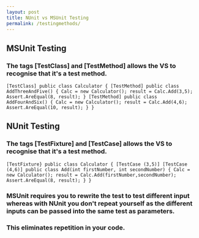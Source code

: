```yaml
---
layout: post
title: NUnit vs MSUnit Testing
permalink: /testingmethods/
---
```

## MSUnit Testing

### The tags [TestClass] and [TestMethod] allows the VS to recognise that it's a test method.

`[TestClass]
public class Calculator
{
  [TestMethod]
  public class AddThreeAndFive()
  {
   Calc = new Calculator();
   result = Calc.Add(3,5);
   Assert.AreEqual(8, result);
  }
  [TestMethod]
  public class AddFourAndSix()
  {
   Calc = new Calculator();
   result = Calc.Add(4,6);
   Assert.AreEqual(10, result);
  }
}`

## NUnit Testing

### The tags [TestFixture] and [TestCase] allows the VS to recognise that it's a test method.

`[TestFixture}
public class Calculator
{
  [TestCase (3,5)]
  [TestCase (4,6)]
  public class Add(int firstNumber, int secondNumber)
  {
   Calc = new Calculator();
   result = Calc.Add(firstNumber,secondNumber);
   Assert.AreEqual(8, result);
  }
}`

### MSUnit requires you to rewrite the test to test different input whereas with NUnit you don't repeat yourself as the different inputs can be passed into the same test as parameters.
### This eliminates repetition in your code.